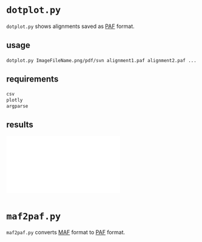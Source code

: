 # `dotplot.py`
`dotplot.py` shows alignments saved as [PAF](https://github.com/lh3/miniasm/blob/master/PAF.md) format.
## usage
`dotplot.py ImageFileName.png/pdf/svn alignment1.paf alignment2.paf ...`
## requirements
```
csv
plotly
argparse
```
## results
![image](./example.pdf)

# `maf2paf.py`
`maf2paf.py` converts [MAF](http://last.cbrc.jp/doc/last-tutorial.html) format to [PAF](https://github.com/lh3/miniasm/blob/master/PAF.md) format.

